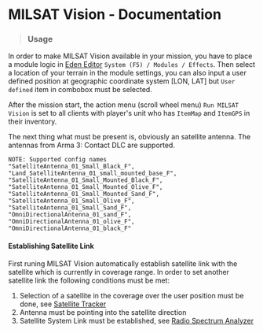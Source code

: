 # MILSAT Vision - Documentation
> ### Usage

In order to make MILSAT Vision available in your mission, you have to place a module logic in [Eden Editor](https://community.bistudio.com/wiki/Eden_Editor) `System (F5) / Modules / Effects`. Then select a location of your terrain in the module settings, you can also input a user defined position at geographic coordinate system [LON, LAT] but `User defined` item in combobox must be selected.
 
After the mission start, the action menu (scroll wheel menu) `Run MILSAT Vision` is set to all clients with player's unit who has `ItemMap` and `ItemGPS` in their inventory. 

The next thing what must be present is, obviously an satellite antenna. The antennas from Arma 3: Contact DLC are supported.
```
NOTE: Supported config names
"SatelliteAntenna_01_Small_Black_F", "Land_SatelliteAntenna_01_small_mounted_base_F", "SatelliteAntenna_01_Small_Mounted_Black_F", "SatelliteAntenna_01_Small_Mounted_Olive_F", "SatelliteAntenna_01_Small_Mounted_Sand_F", "SatelliteAntenna_01_Small_Olive_F", "SatelliteAntenna_01_Small_Sand_F", "OmniDirectionalAntenna_01_sand_F", "OmniDirectionalAntenna_01_olive_F", "OmniDirectionalAntenna_01_black_F"
```

#### Establishing Satellite Link

First runing MILSAT Vision automatically establish satellite link with the satellite which is currently in coverage range. In order to set another satellite link the following conditions must be met:

1. Selection of a satellite in the coverage over the user position must be done, see [Satellite Tracker](sat_tracker_tab.md)
2. Antenna must be pointing into the satellite direction
3. Satellite System Link must be established, see [Radio Spectrum Analyzer](sat_radio_spectrum_tab.md)
